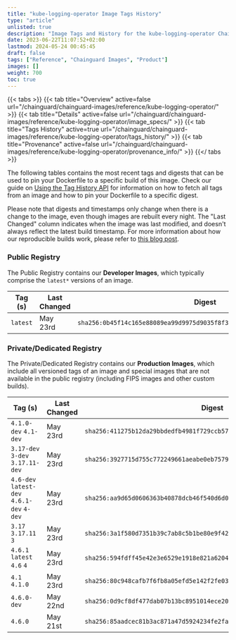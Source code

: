 ```yaml
---
title: "kube-logging-operator Image Tags History"
type: "article"
unlisted: true
description: "Image Tags and History for the kube-logging-operator Chainguard Image"
date: 2023-06-22T11:07:52+02:00
lastmod: 2024-05-24 00:45:45
draft: false
tags: ["Reference", "Chainguard Images", "Product"]
images: []
weight: 700
toc: true
---
```


{{< tabs >}}
{{< tab title="Overview" active=false url="/chainguard/chainguard-images/reference/kube-logging-operator/" >}}
{{< tab title="Details" active=false url="/chainguard/chainguard-images/reference/kube-logging-operator/image_specs/" >}}
{{< tab title="Tags History" active=true url="/chainguard/chainguard-images/reference/kube-logging-operator/tags_history/" >}}
{{< tab title="Provenance" active=false url="/chainguard/chainguard-images/reference/kube-logging-operator/provenance_info/" >}}
{{</ tabs >}}

The following tables contains the most recent tags and digests that can be used to pin your Dockerfile to a specific build of this image. Check our guide on [Using the Tag History API](/chainguard/chainguard-images/using-the-tag-history-api/) for information on how to fetch all tags from an image and how to pin your Dockerfile to a specific digest.

Please note that digests and timestamps only change when there is a change to the image, even though images are rebuilt every night. The "Last Changed" column indicates when the image was last modified, and doesn't always reflect the latest build timestamp. For more information about how our reproducible builds work, please refer to [this blog post](https://www.chainguard.dev/unchained/reproducing-chainguards-reproducible-image-builds).

### Public Registry
The Public Registry contains our **Developer Images**, which typically comprise the `latest*` versions of an image.

| Tag (s)   | Last Changed | Digest                                                                    |
|-----------|--------------|---------------------------------------------------------------------------|
|  `latest` | May 23rd     | `sha256:0b45f14c165e88089ea99d9975d9035f8f3f3449990c7fc5332db5dd98ddea1a` |


### Private/Dedicated Registry
The Private/Dedicated Registry contains our **Production Images**, which include all versioned tags of an image and special images that are not available in the public registry (including FIPS images and other custom builds).

| Tag (s)                                     | Last Changed | Digest                                                                    |
|---------------------------------------------|--------------|---------------------------------------------------------------------------|
|  `4.1.0-dev` `4.1-dev`                      | May 23rd     | `sha256:411275b12da29bbdedfb4981f729ccb577b1c2957bd0a4ea11761c85a8ed3d15` |
|  `3.17-dev` `3-dev` `3.17.11-dev`           | May 23rd     | `sha256:3927715d755c772249661aeabe0eb7579d618c1f3308281edeba7bdecbd02f97` |
|  `4.6-dev` `latest-dev` `4.6.1-dev` `4-dev` | May 23rd     | `sha256:aa9d65d0606363b40878dcb46f540d6d082ac3cee3ff261816f6ff17469288fe` |
|  `3.17` `3.17.11` `3`                       | May 23rd     | `sha256:3a1f580d7351b39c7ab8c5b1be80e9f423f414bc90c6f0a7f4a206e81212d256` |
|  `4.6.1` `latest` `4.6` `4`                 | May 23rd     | `sha256:594fdff45e42e3e6529e1918e821a6204ac2be25fda800cdaf83b723982edb16` |
|  `4.1` `4.1.0`                              | May 23rd     | `sha256:80c948cafb7f6fb8a05efd5e142f2fe032b4ce432572104adec4ca781466f126` |
|  `4.6.0-dev`                                | May 22nd     | `sha256:0d9cf8df477dab07b13bc8951014ece20ee12eb23c6e4dd8c9c295868ffb2686` |
|  `4.6.0`                                    | May 21st     | `sha256:85aadcec81b3ac871a47d5924234fe2fa3ab693ec58ed46fd93741bf185ef6e1` |

